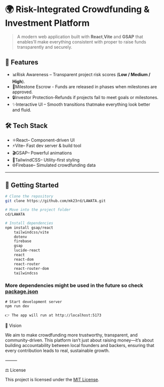 # 🌍 Risk-Integrated Crowdfunding & Investment Platform  

> A modern web application built with **React**,**Vite** and **GSAP** that enables’ll make everything consistent with proper to raise funds transparently and securely.  

## 🔑 Features  

- 📊Risk Awareness – Transparent project risk scores (**Low / Medium / High**).  
- 🏦Milestone Escrow - Funds are released in phases when milestones are approved.  
- 🔒Investor Protection-Refunds if projects fail to meet goals or milestones.  
- ✨Interactive UI – Smooth transitions thatmake everything look better and fluid.

## 🛠️ Tech Stack  

- ⚛️React– Component-driven UI  
- ⚡Vite– Fast dev server & build tool  
- 🎬GSAP– Powerful animations  
- 🎨TailwindCSS– Utility-first styling  
- 🌐Firebase– Simulated crowdfunding data  

---

## 🚀 Getting Started  

```bash
# Clone the repository
git clone https://github.com/mk23rd/LAWATA.git

# Move into the project folder
cd/LAWATA

# Install dependencies
npm install gsap/react
    tailwindcss/vite
    dotenv
    firebase
    gsap
    lucide-react
    react
    react-dom
    react-router
    react-router-dom
    tailwindcss
```
### More dependencies might be used in the future so check [package.json](https://github.com/mk23rd/Risk_Integrated_Crowdfunding_and_Investment_Platform/blob/main/package.json)
```
# Start development server
npm run dev

👉 The app will run at http://localhost:5173
```

🌟 Vision

We aim to make crowdfunding more trustworthy, transparent, and community-driven.
This platform isn’t just about raising money—it’s about building accountability between local founders and backers, ensuring that every contribution leads to real, sustainable growth.

⸻

⚖️ License

This project is licensed under the [MIT License](LICENSE).
